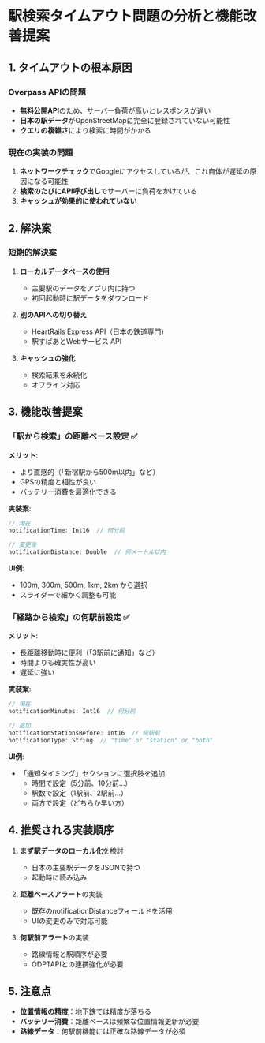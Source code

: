 # 駅検索タイムアウト問題の分析と機能改善提案

## 1. タイムアウトの根本原因

### Overpass APIの問題
- **無料公開API**のため、サーバー負荷が高いとレスポンスが遅い
- **日本の駅データ**がOpenStreetMapに完全に登録されていない可能性
- **クエリの複雑さ**により検索に時間がかかる

### 現在の実装の問題
1. **ネットワークチェック**でGoogleにアクセスしているが、これ自体が遅延の原因になる可能性
2. **検索のたびにAPI呼び出し**でサーバーに負荷をかけている
3. **キャッシュが効果的に使われていない**

## 2. 解決案

### 短期的解決案
1. **ローカルデータベースの使用**
   - 主要駅のデータをアプリ内に持つ
   - 初回起動時に駅データをダウンロード

2. **別のAPIへの切り替え**
   - HeartRails Express API（日本の鉄道専門）
   - 駅すぱあとWebサービス API

3. **キャッシュの強化**
   - 検索結果を永続化
   - オフライン対応

## 3. 機能改善提案

### 「駅から検索」の距離ベース設定 ✅

**メリット**:
- より直感的（「新宿駅から500m以内」など）
- GPSの精度と相性が良い
- バッテリー消費を最適化できる

**実装案**:
```swift
// 現在
notificationTime: Int16  // 何分前

// 変更後
notificationDistance: Double  // 何メートル以内
```

**UI例**:
- 100m, 300m, 500m, 1km, 2km から選択
- スライダーで細かく調整も可能

### 「経路から検索」の何駅前設定 ✅

**メリット**:
- 長距離移動時に便利（「3駅前に通知」など）
- 時間よりも確実性が高い
- 遅延に強い

**実装案**:
```swift
// 現在
notificationMinutes: Int16  // 何分前

// 追加
notificationStationsBefore: Int16  // 何駅前
notificationType: String  // "time" or "station" or "both"
```

**UI例**:
- 「通知タイミング」セクションに選択肢を追加
  - 時間で設定（5分前、10分前...）
  - 駅数で設定（1駅前、2駅前...）
  - 両方で設定（どちらか早い方）

## 4. 推奨される実装順序

1. **まず駅データのローカル化**を検討
   - 日本の主要駅データをJSONで持つ
   - 起動時に読み込み

2. **距離ベースアラート**の実装
   - 既存のnotificationDistanceフィールドを活用
   - UIの変更のみで対応可能

3. **何駅前アラート**の実装
   - 路線情報と駅順序が必要
   - ODPTAPIとの連携強化が必要

## 5. 注意点

- **位置情報の精度**：地下鉄では精度が落ちる
- **バッテリー消費**：距離ベースは頻繁な位置情報更新が必要
- **路線データ**：何駅前機能には正確な路線データが必須